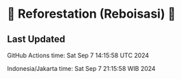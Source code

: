 
# 🌳 Reforestation (Reboisasi) 🌲

## Last Updated

GitHub Actions time: Sat Sep  7 14:15:58 UTC 2024

Indonesia/Jakarta time: Sat Sep  7 21:15:58 WIB 2024
